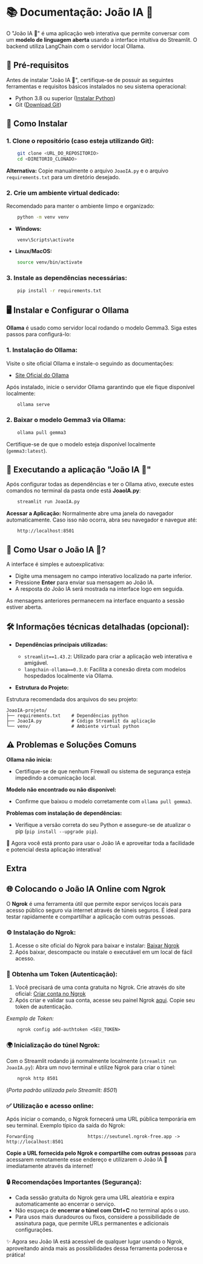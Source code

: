 # 📚 Documentação: João IA 🧠
O "João IA 🧠" é uma aplicação web interativa que permite conversar com um **modelo de linguagem aberta** usando a interface intuitiva do Streamlit. O backend utiliza LangChain com o servidor local Ollama.
## 📌 Pré-requisitos
Antes de instalar "João IA 🧠", certifique-se de possuir as seguintes ferramentas e requisitos básicos instalados no seu sistema operacional:
- Python 3.8 ou superior ([Instalar Python](https://www.python.org/downloads/))
- Git ([Download Git](https://git-scm.com/downloads))

## 🚀 Como Instalar
### 1. Clone o repositório (caso esteja utilizando Git):
``` bash
    git clone <URL_DO_REPOSITORIO>
    cd <DIRETORIO_CLONADO>
```
**Alternativa:** Copie manualmente o arquivo `JoaoIA.py` e o arquivo `requirements.txt` para um diretório desejado.
### 2. Crie um ambiente virtual dedicado:
Recomendado para manter o ambiente limpo e organizado:
``` bash
    python -m venv venv
```
- **Windows:**
``` 
    venv\Scripts\activate
```
- **Linux/MacOS:**
``` sh
    source venv/bin/activate
```
### 3. Instale as dependências necessárias:
``` bash
    pip install -r requirements.txt
```
## 🖥 Instalar e Configurar o Ollama
**Ollama** é usado como servidor local rodando o modelo Gemma3. Siga estes passos para configurá-lo:
### 1. Instalação do Ollama:
Visite o site oficial Ollama e instale-o seguindo as documentações:
- [Site Oficial do Ollama](https://ollama.com/)

Após instalado, inicie o servidor Ollama garantindo que ele fique disponível localmente:
``` sh
    ollama serve
```
### 2. Baixar o modelo Gemma3 via Ollama:
``` bash
    ollama pull gemma3
```
Certifique-se de que o modelo esteja disponível localmente (`gemma3:latest`).
## 🚦 Executando a aplicação "João IA 🧠"
Após configurar todas as dependências e ter o Ollama ativo, execute estes comandos no terminal da pasta onde está **JoaoIA.py**:
``` bash 
    streamlit run JoaoIA.py
```
**Acessar a Aplicação:** Normalmente abre uma janela do navegador automaticamente. Caso isso não ocorra, abra seu navegador e navegue até:
``` 
    http://localhost:8501
```
## 📌 Como Usar o João IA 🧠?
A interface é simples e autoexplicativa:
- Digite uma mensagem no campo interativo localizado na parte inferior.
- Pressione **Enter** para enviar sua mensagem ao João IA.
- A resposta do João IA será mostrada na interface logo em seguida.

As mensagens anteriores permanecem na interface enquanto a sessão estiver aberta.
## 🛠 Informações técnicas detalhadas (opcional):
- **Dependências principais utilizadas:**
    - `streamlit==1.43.2`: Utilizado para criar a aplicação web interativa e amigável.
    - `langchain-ollama==0.3.0`: Facilita a conexão direta com modelos hospedados localmente via Ollama.

- **Estrutura do Projeto:**

Estrutura recomendada dos arquivos do seu projeto:
``` plaintext
JoaoIA-projeto/
├── requirements.txt    # Dependências python
├── JoaoIA.py           # Código Streamlit da aplicação
└── venv/               # Ambiente virtual python
```
## ⚠️ Problemas e Soluções Comuns
**Ollama não inicia:**
- Certifique-se de que nenhum Firewall ou sistema de segurança esteja impedindo a comunicação local.

**Modelo não encontrado ou não disponível:**
- Confirme que baixou o modelo corretamente com `ollama pull gemma3`.

**Problemas com instalação de dependências:**
- Verifique a versão correta do seu Python e assegure-se de atualizar o pip (`pip install --upgrade pip`).

🎉 Agora você está pronto para usar o João IA e aproveitar toda a facilidade e potencial desta aplicação interativa!

## Extra

## 🌐 Colocando o João IA Online com Ngrok
O **Ngrok** é uma ferramenta útil que permite expor serviços locais para acesso público seguro via internet através de túneis seguros. É ideal para testar rapidamente e compartilhar a aplicação com outras pessoas.
### ⚙️ Instalação do Ngrok:
1. Acesse o site oficial do Ngrok para baixar e instalar: [Baixar Ngrok](https://ngrok.com/download)
2. Após baixar, descompacte ou instale o executável em um local de fácil acesso.

### 🔑 Obtenha um Token (Autenticação):
1. Você precisará de uma conta gratuita no Ngrok. Crie através do site oficial: [Criar conta no Ngrok](https://dashboard.ngrok.com/signup)
2. Após criar e validar sua conta, acesse seu painel Ngrok [aqui](https://dashboard.ngrok.com/get-started/your-authtoken). Copie seu token de autenticação.

_Exemplo de Token:_
``` 
    ngrok config add-authtoken <SEU_TOKEN>
```
### 🌍 Inicialização do túnel Ngrok:
Com o Streamlit rodando já normalmente localmente (`streamlit run JoaoIA.py`):
Abra um novo terminal e utilize Ngrok para criar o túnel:
``` bash
    ngrok http 8501
```
(_Porta padrão utilizada pelo Streamlit: 8501_)
### ✅ Utilização e acesso online:
Após iniciar o comando, o Ngrok fornecerá uma URL pública temporária em seu terminal. Exemplo típico da saída do Ngrok:
``` 
Forwarding                    https://seutunel.ngrok-free.app -> http://localhost:8501
```
**Copie a URL fornecida pelo Ngrok e compartilhe com outras pessoas** para acessarem remotamente esse endereço e utilizarem o João IA 🧠 imediatamente através da internet!
### 🔒 Recomendações Importantes (Segurança):
- Cada sessão gratuita do Ngrok gera uma URL aleatória e expira automaticamente ao encerrar o serviço.
- Não esqueça de **encerrar o túnel com Ctrl+C** no terminal após o uso.
- Para usos mais duradouros ou fixos, considere a possibilidade de assinatura paga, que permite URLs permanentes e adicionais configurações.

✨ Agora seu João IA está acessível de qualquer lugar usando o Ngrok, aproveitando ainda mais as possibilidades dessa ferramenta poderosa e prática!

